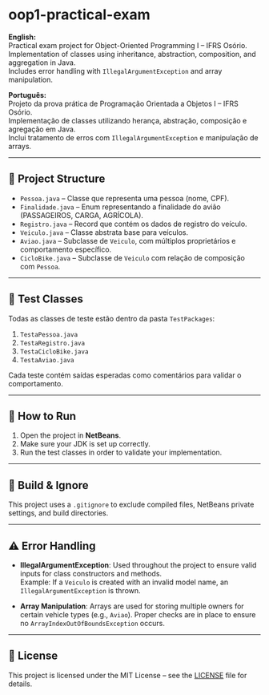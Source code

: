 # oop1-practical-exam

**English:**  
Practical exam project for Object-Oriented Programming I – IFRS Osório.  
Implementation of classes using inheritance, abstraction, composition, and aggregation in Java.  
Includes error handling with `IllegalArgumentException` and array manipulation.

**Português:**  
Projeto da prova prática de Programação Orientada a Objetos I – IFRS Osório.  
Implementação de classes utilizando herança, abstração, composição e agregação em Java.  
Inclui tratamento de erros com `IllegalArgumentException` e manipulação de arrays.

---

## 🧱 Project Structure

- `Pessoa.java` – Classe que representa uma pessoa (nome, CPF).
- `Finalidade.java` – Enum representando a finalidade do avião (PASSAGEIROS, CARGA, AGRÍCOLA).
- `Registro.java` – Record que contém os dados de registro do veículo.
- `Veiculo.java` – Classe abstrata base para veículos.
- `Aviao.java` – Subclasse de `Veiculo`, com múltiplos proprietários e comportamento específico.
- `CicloBike.java` – Subclasse de `Veiculo` com relação de composição com `Pessoa`.

---

## 🧪 Test Classes

Todas as classes de teste estão dentro da pasta `TestPackages`:

1. `TestaPessoa.java`
2. `TestaRegistro.java`
3. `TestaCicloBike.java`
4. `TestaAviao.java`

Cada teste contém saídas esperadas como comentários para validar o comportamento.

---

## 🚀 How to Run

1. Open the project in **NetBeans**.
2. Make sure your JDK is set up correctly.
3. Run the test classes in order to validate your implementation.

---

## 📁 Build & Ignore

This project uses a `.gitignore` to exclude compiled files, NetBeans private settings, and build directories.

---

## ⚠️ Error Handling

- **IllegalArgumentException**: Used throughout the project to ensure valid inputs for class constructors and methods.  
  Example: If a `Veiculo` is created with an invalid model name, an `IllegalArgumentException` is thrown.
  
- **Array Manipulation**: Arrays are used for storing multiple owners for certain vehicle types (e.g., `Aviao`). Proper checks are in place to ensure no `ArrayIndexOutOfBoundsException` occurs.

---

## 📄 License

This project is licensed under the MIT License – see the [LICENSE](LICENSE) file for details.
